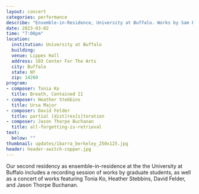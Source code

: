 ```yaml
---
layout: concert
categories: performance
describe: "Ensemble-in-Residence, University at Buffalo. Works by Sam Pluta, Victoria Cheah, Zachary James Watkins, and more"
date: 2023-03-02
time: "7:00pm"
location:
  institution: University at Buffalo
  building: 
  venue: Lippes Hall
  address: 103 Center For The Arts
  city: Buffalo
  state: NY
  zip: 14260
program:
- composer: Tonia Ko
  title: Breath, Contained II
- composer: Heather Stebbins
  title: Ursa Major
- composer: David Felder
  title: partial [dist]res[s]toration
- composer: Jason Thorpe Buchanan
  title: all-forgetting-is-retrieval
text:
  below: ""
thumbnail: updates/ibarra_berkeley_250x125.jpg
header: header-switch-copper.jpg
---
```


Our second residency as ensemble-in-residence at the the University at Buffalo includes a recording session of works by graduate students, as well as a concert of works featuring Tonia Ko, Heather Stebbins, David Felder, and Jason Thorpe Buchanan.

